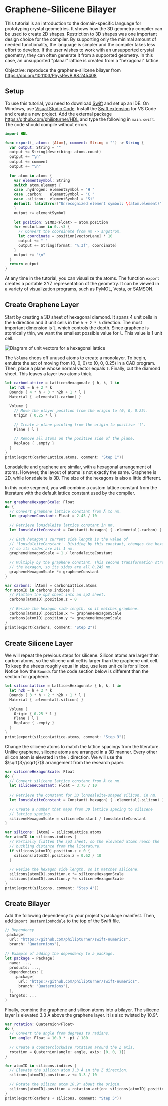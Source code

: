 # Graphene-Silicene Bilayer

This tutorial is an introduction to the domain-specific language for prototyping crystal geometries. It shows how the 3D geometry compiler can be used to create 2D shapes. Restriction to 3D shapes was one important design choice for the compiler. By supporting only the minimal amount of needed functionality, the language is simpler and the compiler takes less effort to develop. If the user wishes to work with an unsupported crystal geometry, they can often generate it from a supported geometry. In this case, an unsupported "planar" lattice is created from a "hexagonal" lattice.

Objective: reproduce the graphene-silicene bilayer from https://doi.org/10.1103/PhysRevB.88.245408

## Setup

To use this tutorial, you need to download [Swift](https://www.swift.org) and set up an IDE. On Windows, use [Visual Studio Code](https://code.visualstudio.com/Download). Install the [Swift extension](https://www.swift.org/documentation/articles/getting-started-with-vscode-swift.html) for VS Code and create a new project. Add the external package https://github.com/philipturner/HDL and type the following in `main.swift`. The code should compile without errors.

```swift
import HDL

func export(_ atoms: [Atom], comment: String = "") -> String {
  var output: String = ""
  output += String(describing: atoms.count)
  output += "\n"
  output += comment
  output += "\n"
  
  for atom in atoms {
    var elementSymbol: String
    switch atom.element {
    case .hydrogen: elementSymbol = "H "
    case .carbon:   elementSymbol = "C "
    case .silicon:  elementSymbol = "Si"
    default: fatalError("Unrecognized element symbol: \(atom.element)")
    }
    output += elementSymbol
    
    let position: SIMD3<Float> = atom.position
    for vectorLane in 0..<3 {
      // Convert the coordinate from nm -> angstrom.
      let coordinate = position[vectorLane] * 10
      output += " "
      output += String(format: "%.3f", coordinate)
    }
    output += "\n"
  }
  return output
}
```

At any time in the tutorial, you can visualize the atoms. The function `export` creates a portable XYZ representation of the geometry. It can be viewed in a variety of visualization programs, such as PyMOL, Vesta, or SAMSON.

## Create Graphene Layer

Start by creating a 3D sheet of hexagonal diamond. It spans 4 unit cells in the `h` direction and 3 unit cells in the `h + 2 * k` direction. The most important dimension is `l`, which controls the depth. Since graphene is atomically thin, we want the smallest possible value for `l`. This value is 1 unit cell.

![Diagram of unit vectors for a hexagonal lattice](./HexagonalLatticeVectors.png)

The `Volume` chops off unused atoms to create a monolayer. To begin, emulate the act of moving from (0, 0, 0) to (0, 0, 0.25) in a CAD program. Then, place a plane whose normal vector equals `l`. Finally, cut the diamond sheet. This leaves a layer two atoms thick.

```swift
let carbonLattice = Lattice<Hexagonal> { h, k, l in
  let h2k = h + 2 * k
  Bounds { 4 * h + 3 * h2k + 1 * l }
  Material { .elemental(.carbon) }
  
  Volume {
    // Move the player position from the origin to (0, 0, 0.25).
    Origin { 0.25 * l }
    
    // Create a plane pointing from the origin to positive 'l'.
    Plane { l }
    
    // Remove all atoms on the positive side of the plane.
    Replace { .empty }
  }
}
print(export(carbonLattice.atoms, comment: "Step 1"))
```

Lonsdaleite and graphene are similar, with a hexagonal arrangement of atoms. However, the layout of atoms is not exactly the same. Graphene is 2D, while lonsdaleite is 3D. The size of the hexagons is also a little different.

In this code segment, you will combine a custom lattice constant from the literature with the default lattice constant used by the compiler.

```swift
var grapheneHexagonScale: Float
do {
  // Convert graphene lattice constant from Å to nm.
  let grapheneConstant: Float = 2.45 / 10
  
  // Retrieve lonsdaleite lattice constant in nm.
  let lonsdaleiteConstant = Constant(.hexagon) { .elemental(.carbon) }
  
  // Each hexagon's current side length is the value of
  // 'lonsdaleiteConstant'. Dividing by this constant, changes the hexagon
  // so its sides are all 1 nm.
  grapheneHexagonScale = 1 / lonsdaleiteConstant
  
  // Multiply by the graphene constant. This second transformation stretches
  // the hexagon, so its sides are all 0.245 nm.
  grapheneHexagonScale *= grapheneConstant
}

var carbons: [Atom] = carbonLattice.atoms
for atomID in carbons.indices {
  // Flatten the sp3 sheet into an sp2 sheet.
  carbons[atomID].position.z = 0
  
  // Resize the hexagon side length, so it matches graphene.
  carbons[atomID].position.x *= grapheneHexagonScale
  carbons[atomID].position.y *= grapheneHexagonScale
}
print(export(carbons, comment: "Step 2"))
```

## Create Silicene Layer

We will repeat the previous steps for silicene. Silicon atoms are larger than carbon atoms, so the silicene unit cell is larger than the graphene unit cell. To keep the sheets roughly equal in size, use less unit cells for silicon. Notice how the `Bounds` for the code section below is different than the section for graphene.

```swift
let siliconLattice = Lattice<Hexagonal> { h, k, l in
  let h2k = h + 2 * k
  Bounds { 3 * h + 2 * h2k + 1 * l }
  Material { .elemental(.silicon) }
  
  Volume {
    Origin { 0.25 * l }
    Plane { l }
    Replace { .empty }
  }
}
print(export(siliconLattice.atoms, comment: "Step 3"))
```

Change the silicene atoms to match the lattice spacings from the literature. Unlike graphene, silicene atoms are arranged in a 3D manner. Every other silicon atom is elevated in the `l` direction. We will use the $\sqrt{3}/\sqrt{7}$ arrangement from the research paper.

```swift
var siliceneHexagonScale: Float
do {
  // Convert silicene lattice constant from Å to nm.
  let siliceneConstant: Float = 3.75 / 10
  
  // Retrieve the constant for 3D lonsdaleite-shaped silicon, in nm.
  let lonsdaleiteConstant = Constant(.hexagon) { .elemental(.silicon) }
  
  // Create a number that maps from 3D lattice spacing to silicene
  // lattice spacing.
  siliceneHexagonScale = siliceneConstant / lonsdaleiteConstant
}

var silicons: [Atom] = siliconLattice.atoms
for atomID in silicons.indices {
  // Partially flatten the sp3 sheet, so the elevated atoms reach the
  // buckling distance from the literature.
  if silicons[atomID].position.z > 0 {
    silicons[atomID].position.z = 0.62 / 10
  }
  
  // Resize the hexagon side length, so it matches silicene.
  silicons[atomID].position.x *= siliceneHexagonScale
  silicons[atomID].position.y *= siliceneHexagonScale
}
print(export(silicons, comment: "Step 4"))
```

## Create Bilayer

Add the following dependency to your project's package manifest. Then, add `import QuaternionModule` to the top of the Swift file.

```swift
// Dependency
.package(
  url: "https://github.com/philipturner/swift-numerics", 
  branch: "Quaternions"),

// Example of adding the dependency to a package.
let package = Package(
  name: ...,
  products: ...,
  dependencies: [
    .package(
      url: "https://github.com/philipturner/swift-numerics", 
      branch: "Quaternions"),
  ],
  targets: ...
)
```

Finally, combine the graphene and silicon atoms into a bilayer. The silicene layer is elevated 3.3 Å above the graphene layer. It is also twisted by 10.9°.

```swift
var rotation: Quaternion<Float>
do {
  // Convert the angle from degrees to radians.
  let angle: Float = 10.9 * .pi / 180
  
  // Create a counterclockwise rotation around the Z axis.
  rotation = Quaternion(angle: angle, axis: [0, 0, 1])
}

for atomID in silicons.indices {
  // Elevate the silicon atom 3.3 Å in the Z direction.
  silicons[atomID].position.z += 3.3 / 10
  
  // Rotate the silicon atom 10.9° about the origin.
  silicons[atomID].position = rotation.act(on: silicons[atomID].position)
}
print(export(carbons + silicons, comment: "Step 5"))
```
